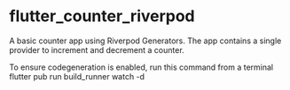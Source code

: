 # flutter_counter_riverpod

A basic counter app using Riverpod Generators.
The app contains a single provider to increment and decrement a counter.

To ensure codegeneration is enabled, run this command from a terminal
flutter pub run build_runner watch -d


